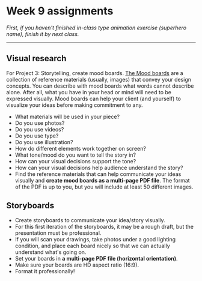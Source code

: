 # Week 9 assignments

*First, if you haven't finished in-class type animation exercise (superhero name), finish it by next class.*

-----

## Visual research
For Project 3: Storytelling, create mood boards. [The Mood boards](https://duckduckgo.com/?q=mood+boards&bext=msl&atb=v81-4__&iax=images&ia=images) are a collection of reference materials (usually, images) that convey your design concepts. You can describe with mood boards what words cannot describe alone. After all, what you have in your head or mind will need to be expressed visually. Mood boards can help your client (and yourself) to visualize your ideas before making commitment to any.

- What materials will be used in your piece?
- Do you use photos?
- Do you use videos?
- Do you use type?
- Do you use illustration?
- How do different elements work together on screen?
- What tone/mood do you want to tell the story in? 
- How can your visual decisions support the tone?
- How can your visual decisions help audience understand the story?
- Find the reference materials that can help communicate your ideas visually and **create mood boards as a multi-page PDF file**. The format of the PDF is up to you, but you will include at least 50 different images.



## Storyboards
- Create storyboards to communicate your idea/story visually. 
- For this first iteration of the storyboards, it may be a rough draft, but the presentation must be professional.
- If you will scan your drawings, take photos under a good lighting condition, and place each board nicely so that we can actually understand what's going on.
- Set your boards in **a multi-page PDF file (horizontal orientation)**.
- Make sure your boards are HD aspect ratio (16:9).
- Format it professionally!
